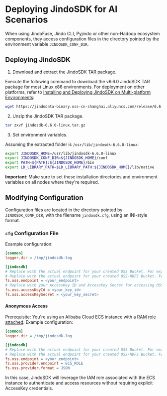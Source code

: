 # Deploying JindoSDK for AI Scenarios

When using JindoFuse, Jindo CLI, Pyjindo or other non-Hadoop ecosystem components, they access configuration files in the directory pointed by the environment variable `JINDOSDK_CONF_DIR`.

## Deploying JindoSDK

1. Download and extract the JindoSDK TAR package.

Execute the following command to download the v6.6.0 JindoSDK TAR package for most Linux x86 environments. For deployment on other platforms, refer to [Installing and Deploying JindoSDK on Multi-platform Environments](../jindosdk/jindosdk_deployment_multi_platform.md):
```bash
wget https://jindodata-binary.oss-cn-shanghai.aliyuncs.com/release/6.6.0/jindosdk-6.6.0-linux.tar.gz
```

2. Unzip the JindoSDK TAR package.
```bash
tar zxvf jindosdk-6.6.0-linux.tar.gz
```

3. Set environment variables.

Assuming the extracted folder is `/usr/lib/jindosdk-6.6.0-linux`:

```bash
export JINDOSDK_HOME=/usr/lib/jindosdk-6.6.0-linux
export JINDOSDK_CONF_DIR=${JINDOSDK_HOME}/conf
export PATH=${PATH}:${JINDOSDK_HOME}/bin
export LD_LIBRARY_PATH=$LD_LIBRARY_PATH:${JINDOSDK_HOME}/lib/native
```
**Important**: Make sure to set these installation directories and environment variables on all nodes where they're required.

## Modifying Configuration

Configuration files are located in the directory pointed by `JINDOSDK_CONF_DIR`, with the filename `jindosdk.cfg`, using an INI-style format.

### `cfg` Configuration File

Example configuration:

```ini
[common]
logger.dir = /tmp/jindosdk-log

[jindosdk]
# Replace with the actual endpoint for your created OSS Bucket. For example, for East China 1 (Hangzhou), use oss-cn-hangzhou.aliyuncs.com.
# Replace with the actual endpoint for your created OSS-HDFS Bucket. For example, for East China 1 (Hangzhou), use cn-hangzhou.oss-dls.aliyuncs.com.
fs.oss.endpoint = <your_endpoint>
# Replace with your AccessKey ID and AccessKey Secret for accessing OSS. AccessKey has full API access rights and is highly risky. Strongly recommended to create and use a RAM user for API access or daily operations. Log in to the RAM Console to create a RAM user.
fs.oss.accessKeyId = <your_key_id>
fs.oss.accessKeySecret = <your_key_secret>
```

#### Anonymous Access

Prerequisite: You're using an Alibaba Cloud ECS instance with a [RAM role attached](https://help.aliyun.com/document_detail/61175.html). Example configuration:

```ini
[common]
logger.dir = /tmp/jindosdk-log

[jindosdk]
# Replace with the actual endpoint for your created OSS Bucket. For example, for East China 1 (Hangzhou), use oss-cn-hangzhou.aliyuncs.com.
# Replace with the actual endpoint for your created OSS-HDFS Bucket. For example, for East China 1 (Hangzhou), use cn-hangzhou.oss-dls.aliyuncs.com.
fs.oss.endpoint = <your_endpoint>
fs.oss.provider.endpoint = ECS_ROLE
fs.oss.provider.format = JSON
```
In this case, JindoSDK will leverage the IAM role associated with the ECS instance to authenticate and access resources without requiring explicit AccessKey credentials.